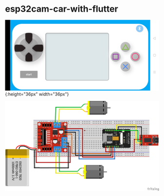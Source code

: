 # esp32cam-car-with-flutter
![GitHub Logo](/screenshot/Screenshot_2020-07-24-14-51-21-96_8ebf8e7a4cd0bbdae5e9759fa195ed73.jpg){:height="36px" width="36px"}

![GitHub Logo](/screenshot/esp32car.png)
